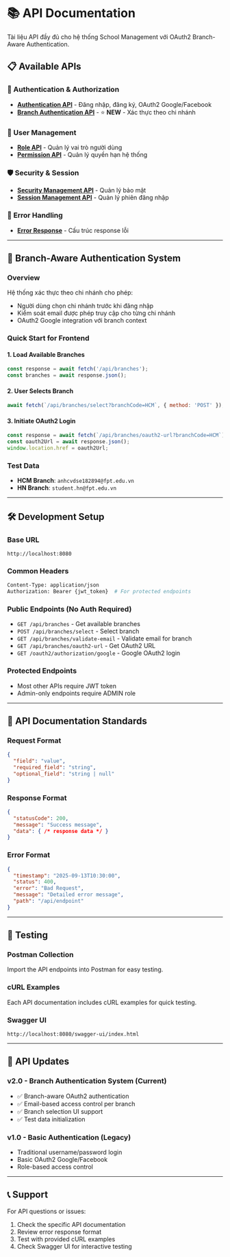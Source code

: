 # 📚 API Documentation

Tài liệu API đầy đủ cho hệ thống School Management với OAuth2 Branch-Aware Authentication.

## 📋 Available APIs

### 🔐 Authentication & Authorization
- **[Authentication API](./authentication-api.md)** - Đăng nhập, đăng ký, OAuth2 Google/Facebook
- **[Branch Authentication API](./branch-authentication-api.md)** - ⭐ **NEW** - Xác thực theo chi nhánh

### 👥 User Management  
- **[Role API](./role-api.md)** - Quản lý vai trò người dùng
- **[Permission API](./permission-api.md)** - Quản lý quyền hạn hệ thống

### 🛡️ Security & Session
- **[Security Management API](./security-management-api.md)** - Quản lý bảo mật
- **[Session Management API](./session-management-api.md)** - Quản lý phiên đăng nhập

### 📝 Error Handling
- **[Error Response](./error-response.md)** - Cấu trúc response lỗi

---

## 🏢 Branch-Aware Authentication System

### Overview
Hệ thống xác thực theo chi nhánh cho phép:
- Người dùng chọn chi nhánh trước khi đăng nhập
- Kiểm soát email được phép truy cập cho từng chi nhánh
- OAuth2 Google integration với branch context

### Quick Start for Frontend

#### 1. Load Available Branches
```javascript
const response = await fetch('/api/branches');
const branches = await response.json();
```

#### 2. User Selects Branch  
```javascript
await fetch(`/api/branches/select?branchCode=HCM`, { method: 'POST' });
```

#### 3. Initiate OAuth2 Login
```javascript
const response = await fetch(`/api/branches/oauth2-url?branchCode=HCM`);
const oauth2Url = await response.json();
window.location.href = oauth2Url;
```

### Test Data
- **HCM Branch**: `anhcvdse182894@fpt.edu.vn` 
- **HN Branch**: `student.hn@fpt.edu.vn`

---

## 🛠️ Development Setup

### Base URL
```
http://localhost:8080
```

### Common Headers
```bash
Content-Type: application/json
Authorization: Bearer {jwt_token}  # For protected endpoints
```

### Public Endpoints (No Auth Required)
- `GET /api/branches` - Get available branches
- `POST /api/branches/select` - Select branch
- `GET /api/branches/validate-email` - Validate email for branch
- `GET /api/branches/oauth2-url` - Get OAuth2 URL
- `GET /oauth2/authorization/google` - Google OAuth2 login

### Protected Endpoints
- Most other APIs require JWT token
- Admin-only endpoints require ADMIN role

---

## 📖 API Documentation Standards

### Request Format
```json
{
  "field": "value",
  "required_field": "string",
  "optional_field": "string | null"
}
```

### Response Format
```json
{
  "statusCode": 200,
  "message": "Success message",
  "data": { /* response data */ }
}
```

### Error Format
```json
{
  "timestamp": "2025-09-13T10:30:00",
  "status": 400,
  "error": "Bad Request", 
  "message": "Detailed error message",
  "path": "/api/endpoint"
}
```

---

## 🧪 Testing

### Postman Collection
Import the API endpoints into Postman for easy testing.

### cURL Examples
Each API documentation includes cURL examples for quick testing.

### Swagger UI
```
http://localhost:8080/swagger-ui/index.html
```

---

## 🔄 API Updates

### v2.0 - Branch Authentication System (Current)
- ✅ Branch-aware OAuth2 authentication
- ✅ Email-based access control per branch
- ✅ Branch selection UI support
- ✅ Test data initialization

### v1.0 - Basic Authentication (Legacy)
- Traditional username/password login
- Basic OAuth2 Google/Facebook
- Role-based access control

---

## 📞 Support

For API questions or issues:
1. Check the specific API documentation
2. Review error response format
3. Test with provided cURL examples
4. Check Swagger UI for interactive testing
